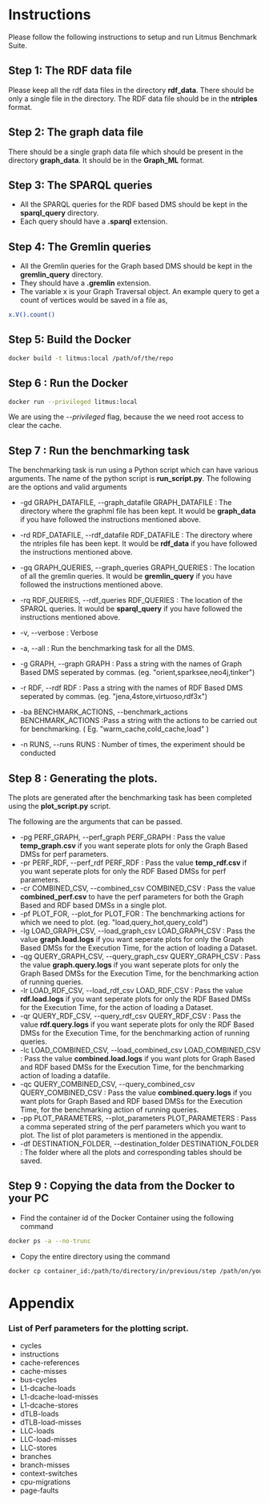 # Instructions

Please follow the following instructions to setup and run Litmus Benchmark Suite.


## Step 1: The RDF data file
Please keep all the rdf data files in the directory **rdf_data**. There should be only a single file in the directory. The RDF data file should be in the **ntriples** format.

## Step 2: The graph data file
There should be a single graph data file which should be present in the directory **graph_data**. It should be in the **Graph_ML** format.

## Step 3: The SPARQL queries
* All the SPARQL queries for the RDF based DMS should be kept in the **sparql_query** directory. 
* Each query should have a **.sparql** extension.

## Step 4: The Gremlin queries
* All the Gremlin queries for the Graph based DMS should be kept in the **gremlin_query** directory. 
* They should have a **.gremlin** extension.
* The variable x is your Graph Traversal object. An example query to get a count of vertices would be saved in a file as, 
```bash
x.V().count()
```
## Step 5: Build the Docker

```bash
docker build -t litmus:local /path/of/the/repo
```

## Step 6 : Run the Docker

```bash
docker run --privileged litmus:local
```
We are using the _--privileged_ flag, because the we need root access to clear the cache.

## Step 7 : Run the benchmarking task

The benchmarking task is run using a Python script which can have various arguments. The name of the python script is **run_script.py**.
The following are the options and valid arguments
* -gd GRAPH\_DATAFILE, --graph\_datafile GRAPH\_DATAFILE : The directory where the graphml file has been kept. It would be **graph_data** if you have followed the instructions mentioned above.
* -rd RDF\_DATAFILE, --rdf\_datafile RDF\_DATAFILE : The directory where the ntriples file has been kept. It would be **rdf_data** if you have followed the instructions mentioned above.
* -gq GRAPH\_QUERIES, --graph\_queries GRAPH\_QUERIES : The location of all the gremlin queries. It would be **gremlin_query** if you have followed the instructions mentioned above.
* -rq RDF\_QUERIES, --rdf\_queries RDF\_QUERIES : The location of the SPARQL queries. It would be **sparql_query** if you have followed the instructions mentioned above.

* -v, --verbose : Verbose
* -a, --all : Run the benchmarking task for all the DMS.
* -g GRAPH, --graph GRAPH : Pass a string with the names of Graph Based DMS seperated by commas. (eg. "orient,sparksee,neo4j,tinker")
* -r RDF, --rdf RDF : Pass a string with the names of RDF Based DMS seperated by commas. (eg. "jena,4store,virtuoso,rdf3x")
* -ba BENCHMARK\_ACTIONS, --benchmark\_actions BENCHMARK\_ACTIONS :Pass a string with the actions to be carried out for benchmarking. ( Eg. "warm\_cache,cold\_cache,load" )
* -n RUNS, --runs RUNS : Number of times, the experiment should be conducted

## Step 8 : Generating the plots.
The plots are generated after the benchmarking task has been completed using the **plot_script.py** script.

The following are the arguments that can be passed.
* -pg PERF\_GRAPH, --perf\_graph PERF\_GRAPH : Pass the value **temp_graph.csv** if you want seperate plots for only the Graph Based DMSs for perf parameters.
* -pr PERF\_RDF, --perf\_rdf PERF\_RDF : Pass the value **temp_rdf.csv** if you want seperate plots for only the RDF Based DMSs for perf parameters.
* -cr COMBINED\_CSV, --combined\_csv COMBINED\_CSV : Pass the value **combined_perf.csv** to have the perf parameters for both the Graph Based and RDF based DMSs in a single plot.
* -pf PLOT\_FOR, --plot\_for PLOT\_FOR : The benchmarking actions for which we need to plot. (eg. "load,query\_hot,query\_cold")
* -lg LOAD\_GRAPH\_CSV, --load\_graph\_csv LOAD\_GRAPH\_CSV : Pass the value **graph.load.logs** if you want seperate plots for only the Graph Based DMSs for the Execution Time, for the action of loading a Dataset.
* -qg QUERY\_GRAPH\_CSV, --query\_graph\_csv QUERY\_GRAPH\_CSV : Pass the value **graph.query.logs** if you want seperate plots for only the Graph Based DMSs for the Execution Time, for the benchmarking action of running queries.
* -lr LOAD\_RDF\_CSV, --load\_rdf\_csv LOAD\_RDF\_CSV : Pass the value **rdf.load.logs** if you want seperate plots for only the RDF Based DMSs for the Execution Time, for the action of loading a Dataset.
* -qr QUERY\_RDF\_CSV, --query\_rdf\_csv QUERY\_RDF\_CSV : Pass the value **rdf.query.logs** if you want seperate plots for only the RDF Based DMSs for the Execution Time, for the benchmarking action of running queries.
* -lc LOAD\_COMBINED\_CSV, --load\_combined\_csv LOAD\_COMBINED\_CSV : Pass the value **combined.load.logs**  if you want plots for Graph Based and RDF based DMSs for the Execution Time, for the benchmarking action of loading a datafile.
* -qc QUERY_COMBINED_CSV, --query_combined_csv QUERY_COMBINED_CSV : Pass the value **combined.query.logs** if you want plots for Graph Based and RDF based DMSs for the Execution Time, for the benchmarking action of running queries.
* -pp PLOT\_PARAMETERS, --plot\_parameters PLOT\_PARAMETERS : Pass a comma seperated string of the perf parameters which you want to plot. The list of plot parameters is mentioned in the appendix. 
* -df DESTINATION\_FOLDER, --destination\_folder DESTINATION\_FOLDER : The folder where all the plots and corresponding tables should be saved.


## Step 9 : Copying the data from the Docker to your PC

* Find the container id of the Docker Container using the following command
```bash
docker ps -a --no-trunc 
```

* Copy the entire directory using the command
```bash
docker cp container_id:/path/to/directory/in/previous/step /path/on/your/machine
```



# Appendix
### List of Perf parameters for the plotting script.
* cycles
* instructions 
* cache-references 
* cache-misses
* bus-cycles
* L1-dcache-loads
* L1-dcache-load-misses
* L1-dcache-stores
* dTLB-loads
* dTLB-load-misses
* LLC-loads
* LLC-load-misses
* LLC-stores
* branches
* branch-misses
* context-switches
* cpu-migrations
* page-faults



